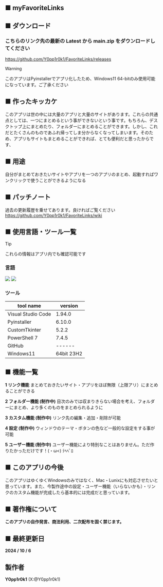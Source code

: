 ## ■ myFavoriteLinks


## ■ ダウンロード
### こちらのリンク先の最新の Latest から main.zip をダウンロードしてください
https://github.com/Y0pp1r0k1/FavoriteLinks/releases

> [!WARNING]
このアプリはPyinstallerでアプリ化したため、Windows11 64-bitのみ使用可能になっています。ご了承ください


## ■ 作ったキッカケ
このアプリは世の中には大量のアプリと大量のサイトがあります。これらの共通点としては、一つにまとめるという事ができないという事です。もちろん、デスクトップ上にまとめたり、フォルダーにまとめることができます。しかし、これだとたくさんのものであふれ帰ってしま分からなくなってしまいます。そのため、アプリもサイトもまとめることができれば、とても便利だと思ったからです、


## ■ 用途
自分がまとめておきたいサイトやアプリを一つのアプリのまとめ、起動すればワンクリックで使うことができるようになる


## ■ パッチノート 
過去の更新履歴を乗せてあります。良ければご覧ください
https://github.com/Y0pp1r0k1/FavoriteLinks/wiki


## ■ 使用言語・ツール一覧
> [!TIP]
これらの情報はアプリ内でも確認可能です


### 言語

<img src="https://img.shields.io/badge/Pythnon-3.12.4-3776AB.svg?logo=python&style=flat-square">
<img src="https://img.shields.io/badge/-Html5-E34F26.svg?logo=html5&style=flat-square"> 


### ツール

| tool name | version |
| ------------- | ------------- |
| Visual Studio Code | 1.94.0 |
| Pyinstaller  | 6.10.0  |
| CustomTkinter  | 5.2.2  |
| PowerShell 7 | 7.4.5 |
| GitHub | ------ |
| Windows11 | 64bit 23H2 |



## ■ 機能一覧
**1 リンク機能**
    まとめておきたいサイト・アプリをほぼ無限（上限アリ）にまとめることができる

**2 フォルダー機能 (制作中)**
    目次のみでは収まりきらない場合を考え、フォルダーにまとめ、より多くのものをまとめられるように

**3 カスタム機能 (制作中)**
    リンク先の編集・追加・削除が可能

**4 設定 (制作中)**
    ウィンドウのテーマ・ボタンの色など一般的な設定をする事が可能

**5 ユーザー機能 (制作中)** 
    ユーザー機能により特別なことはありません。ただ作りたかっただけです！(・ω<) ﾃﾍﾍﾟﾛ


## ■ このアプリの今後
このアプリはゆくゆくWindowsのみではなく、Mac・Lunixにも対応させたいと思っています。また、今製作途中の設定・ユーザー機能（いらないかも）・リンクのカスタム機能が完成したら基本的には完成だと思っています。


## ■ 著作権について
**このアプリの自作発言、商法利用、二次配布を固く禁じます。**


## ■ 最終更新日
**2024 / 10 / 6**


## 製作者 
**Y0pp1r0k1** (X:@Y0pp1r0k1)
